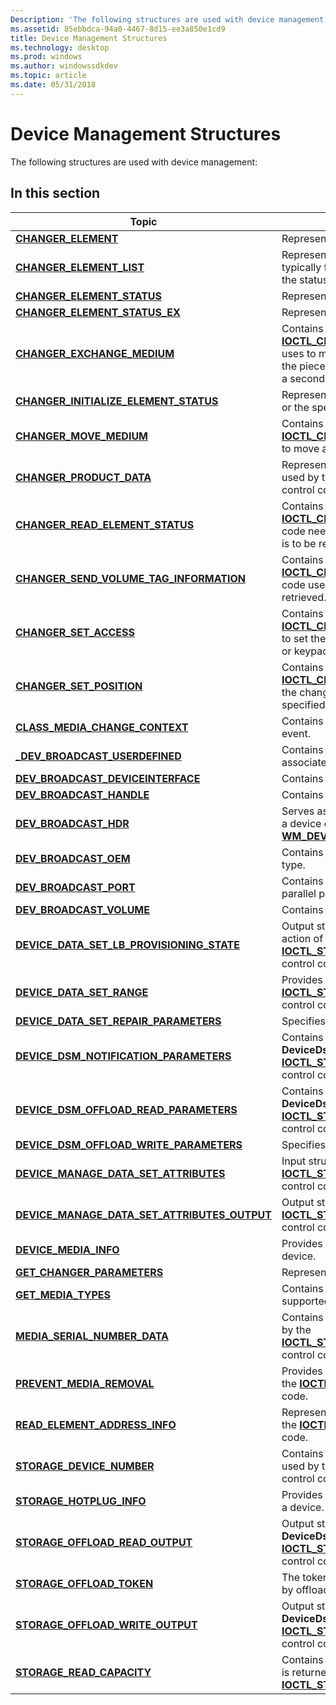 ```yaml
---
Description: 'The following structures are used with device management:'
ms.assetid: 85ebbdca-94a0-4467-8d15-ee3a850e1cd9
title: Device Management Structures
ms.technology: desktop
ms.prod: windows
ms.author: windowssdkdev
ms.topic: article
ms.date: 05/31/2018
---
```


# Device Management Structures

The following structures are used with device management:

## In this section



| Topic                                                                                                        | Description                                                                                                                                                                                                                                                    |
|--------------------------------------------------------------------------------------------------------------|----------------------------------------------------------------------------------------------------------------------------------------------------------------------------------------------------------------------------------------------------------------|
| [**CHANGER\_ELEMENT**](/windows/desktop/api/WinIoCtl/ns-winioctl-_changer_element)<br/>                                                   | Represents a changer element.<br/>                                                                                                                                                                                                                       |
| [**CHANGER\_ELEMENT\_LIST**](/windows/desktop/api/WinIoCtl/ns-winioctl-_changer_element_list)<br/>                                        | Represents a range of elements of a single type, typically for an operation such as getting or initializing the status of multiple elements.<br/>                                                                                                        |
| [**CHANGER\_ELEMENT\_STATUS**](/windows/desktop/api/WinIoCtl/ns-winioctl-_changer_element_status)<br/>                                    | Represents the status of the specified element.<br/>                                                                                                                                                                                                     |
| [**CHANGER\_ELEMENT\_STATUS\_EX**](/windows/desktop/api/WinIoCtl/ns-winioctl-_changer_element_status_ex)<br/>                             | Represents the status of the specified element.<br/>                                                                                                                                                                                                     |
| [**CHANGER\_EXCHANGE\_MEDIUM**](/windows/desktop/api/WinIoCtl/ns-winioctl-_changer_exchange_medium)<br/>                                  | Contains information the [**IOCTL\_CHANGER\_EXCHANGE\_MEDIUM**](/windows/desktop/api/WinIoCtl/ni-winioctl-ioctl_changer_exchange_medium) control code uses to move a piece of media to a destination, and the piece of media originally in the first destination to a second destination.<br/> |
| [**CHANGER\_INITIALIZE\_ELEMENT\_STATUS**](/windows/desktop/api/WinIoCtl/ns-winioctl-_changer_initialize_element_status)<br/>             | Represents the status of all media changer elements or the specified elements of a particular type.<br/>                                                                                                                                                 |
| [**CHANGER\_MOVE\_MEDIUM**](/windows/desktop/api/WinIoCtl/ns-winioctl-_changer_move_medium)<br/>                                          | Contains information that the [**IOCTL\_CHANGER\_MOVE\_MEDIUM**](/windows/desktop/api/WinIoCtl/ni-winioctl-ioctl_changer_move_medium) control code uses to move a piece of media to a destination.<br/>                                                                                        |
| [**CHANGER\_PRODUCT\_DATA**](/windows/desktop/api/WinIoCtl/ns-winioctl-_changer_product_data)<br/>                                        | Represents product data for a changer device. It is used by the [**IOCTL\_CHANGER\_GET\_PRODUCT\_DATA**](/windows/desktop/api/WinIoCtl/ni-winioctl-ioctl_changer_get_product_data) control code.<br/>                                                                                          |
| [**CHANGER\_READ\_ELEMENT\_STATUS**](/windows/desktop/api/WinIoCtl/ns-winioctl-_changer_read_element_status)<br/>                         | Contains information that the [**IOCTL\_CHANGER\_GET\_ELEMENT\_STATUS**](/windows/desktop/api/WinIoCtl/ni-winioctl-ioctl_changer_get_element_status) control code needs to determine the elements whose status is to be retrieved.<br/>                                                        |
| [**CHANGER\_SEND\_VOLUME\_TAG\_INFORMATION**](/windows/desktop/api/WinIoCtl/ns-winioctl-_changer_send_volume_tag_information)<br/>        | Contains information that the [**IOCTL\_CHANGER\_QUERY\_VOLUME\_TAGS**](/windows/desktop/api/WinIoCtl/ni-winioctl-ioctl_changer_query_volume_tags) control code uses to determine the volume information to be retrieved.<br/>                                                                 |
| [**CHANGER\_SET\_ACCESS**](/windows/desktop/api/WinIoCtl/ns-winioctl-_changer_set_access)<br/>                                            | Contains information that the [**IOCTL\_CHANGER\_SET\_ACCESS**](/windows/desktop/api/WinIoCtl/ni-winioctl-ioctl_changer_set_access) control code needs to set the state of the device's insert/eject port, door, or keypad.<br/>                                                               |
| [**CHANGER\_SET\_POSITION**](/windows/desktop/api/WinIoCtl/ns-winioctl-_changer_set_position)<br/>                                        | Contains information needed by the [**IOCTL\_CHANGER\_SET\_POSITION**](/windows/desktop/api/WinIoCtl/ni-winioctl-ioctl_changer_set_position) control code to set the changer's robotic transport mechanism to the specified element address.<br/>                                              |
| [**CLASS\_MEDIA\_CHANGE\_CONTEXT**](/windows/desktop/api/WinIoCtl/ns-winioctl-_class_media_change_context)<br/>                           | Contains information associated with a media change event.<br/>                                                                                                                                                                                          |
| [**\_DEV\_BROADCAST\_USERDEFINED**](/windows/desktop/api/Dbt/ns-dbt-_dev_broadcast_userdefined)<br/>                           | Contains the user-defined event and optional data associated with the [DBT\_USERDEFINED](dbt-userdefined.md) device event.<br/>                                                                                                                         |
| [**DEV\_BROADCAST\_DEVICEINTERFACE**](/windows/desktop/api/Dbt/ns-dbt-_dev_broadcast_deviceinterface_a)<br/>                      | Contains information about a class of devices.<br/>                                                                                                                                                                                                      |
| [**DEV\_BROADCAST\_HANDLE**](/windows/desktop/api/Dbt/ns-dbt-_dev_broadcast_handle)<br/>                                        | Contains information about a file system handle.<br/>                                                                                                                                                                                                    |
| [**DEV\_BROADCAST\_HDR**](/windows/desktop/api/Dbt/ns-dbt-_dev_broadcast_hdr)<br/>                                              | Serves as a standard header for information related to a device event reported through the [**WM\_DEVICECHANGE**](wm-devicechange.md) message.<br/>                                                                                                     |
| [**DEV\_BROADCAST\_OEM**](/windows/desktop/api/Dbt/ns-dbt-_dev_broadcast_oem)<br/>                                              | Contains information about a OEM-defined device type.<br/>                                                                                                                                                                                               |
| [**DEV\_BROADCAST\_PORT**](/windows/desktop/api/Dbt/ns-dbt-_dev_broadcast_port_a)<br/>                                            | Contains information about a modem, serial, or parallel port.<br/>                                                                                                                                                                                       |
| [**DEV\_BROADCAST\_VOLUME**](/windows/desktop/api/Dbt/ns-dbt-_dev_broadcast_volume)<br/>                                        | Contains information about a logical volume.<br/>                                                                                                                                                                                                        |
| [**DEVICE\_DATA\_SET\_LB\_PROVISIONING\_STATE**](/windows/desktop/api/WinIoCtl/ns-winioctl-_device_data_set_lb_provisioning_state)<br/>       | Output structure for the **DeviceDsmAction\_Allocation** action of the [**IOCTL\_STORAGE\_MANAGE\_DATA\_SET\_ATTRIBUTES**](/windows/desktop/api/WinIoCtl/ni-winioctl-ioctl_storage_manage_data_set_attributes) control code.<br/>                                                              |
| [**DEVICE\_DATA\_SET\_RANGE**](/windows/desktop/api/WinIoCtl/ns-winioctl-_device_data_set_range)<br/>                                         | Provides data set range information for use with the [**IOCTL\_STORAGE\_MANAGE\_DATA\_SET\_ATTRIBUTES**](/windows/desktop/api/WinIoCtl/ni-winioctl-ioctl_storage_manage_data_set_attributes) control code.<br/>                                                                                |
| [**DEVICE\_DATA\_SET\_REPAIR\_PARAMETERS**](/windows/desktop/api/WinIoCtl/ns-winioctl-_device_data_set_repair_parameters)<br/>                | Specifies parameters for the repair operation.<br/>                                                                                                                                                                                                      |
| [**DEVICE\_DSM\_NOTIFICATION\_PARAMETERS**](/windows/desktop/api/WinIoCtl/ns-winioctl-_device_dsm_notification_parameters)<br/>               | Contains parameters for the **DeviceDsmAction\_Notification** action for the [**IOCTL\_STORAGE\_MANAGE\_DATA\_SET\_ATTRIBUTES**](/windows/desktop/api/WinIoCtl/ni-winioctl-ioctl_storage_manage_data_set_attributes) control code.<br/>                                                        |
| [**DEVICE\_DSM\_OFFLOAD\_READ\_PARAMETERS**](/windows/desktop/api/WinIoCtl/ns-winioctl-_device_dsm_offload_read_parameters)<br/>              | Contains parameters for the **DeviceDsmAction\_OffloadRead** action for the [**IOCTL\_STORAGE\_MANAGE\_DATA\_SET\_ATTRIBUTES**](/windows/desktop/api/WinIoCtl/ni-winioctl-ioctl_storage_manage_data_set_attributes) control code.<br/>                                                         |
| [**DEVICE\_DSM\_OFFLOAD\_WRITE\_PARAMETERS**](/windows/desktop/api/WinIoCtl/ns-winioctl-_device_dsm_offload_write_parameters)<br/>            | Specifies parameters for the offload write operation.<br/>                                                                                                                                                                                               |
| [**DEVICE\_MANAGE\_DATA\_SET\_ATTRIBUTES**](/windows/desktop/api/WinIoCtl/ns-winioctl-_device_manage_data_set_attributes)<br/>                | Input structure for the [**IOCTL\_STORAGE\_MANAGE\_DATA\_SET\_ATTRIBUTES**](/windows/desktop/api/WinIoCtl/ni-winioctl-ioctl_storage_manage_data_set_attributes) control code.<br/>                                                                                                             |
| [**DEVICE\_MANAGE\_DATA\_SET\_ATTRIBUTES\_OUTPUT**](/windows/desktop/api/WinIoCtl/ns-winioctl-_device_manage_data_set_attributes_output)<br/> | Output structure for the [**IOCTL\_STORAGE\_MANAGE\_DATA\_SET\_ATTRIBUTES**](/windows/desktop/api/WinIoCtl/ni-winioctl-ioctl_storage_manage_data_set_attributes) control code.<br/>                                                                                                            |
| [**DEVICE\_MEDIA\_INFO**](/windows/desktop/api/WinIoCtl/ns-winioctl-_device_media_info)<br/>                                              | Provides information about the media supported by a device.<br/>                                                                                                                                                                                         |
| [**GET\_CHANGER\_PARAMETERS**](/windows/desktop/api/WinIoCtl/ns-winioctl-_get_changer_parameters)<br/>                                    | Represents the parameters of a changer.<br/>                                                                                                                                                                                                             |
| [**GET\_MEDIA\_TYPES**](/windows/desktop/api/WinIoCtl/ns-winioctl-_get_media_types)<br/>                                                  | Contains information about the media types supported by a device.<br/>                                                                                                                                                                                   |
| [**MEDIA\_SERIAL\_NUMBER\_DATA**](media-serial-number-data-str.md)<br/>                               | Contains the serial number of a USB device. It is used by the [**IOCTL\_STORAGE\_GET\_MEDIA\_SERIAL\_NUMBER**](/windows/desktop/api/WinIoCtl/ni-winioctl-ioctl_storage_get_media_serial_number) control code.<br/>                                                                             |
| [**PREVENT\_MEDIA\_REMOVAL**](/windows/desktop/api/WinIoCtl/ns-winioctl-_prevent_media_removal)<br/>                                      | Provides removable media locking data. It is used by the [**IOCTL\_STORAGE\_MEDIA\_REMOVAL**](/windows/desktop/api/WinIoCtl/ni-winioctl-ioctl_storage_media_removal) control code.<br/>                                                                                                        |
| [**READ\_ELEMENT\_ADDRESS\_INFO**](/windows/desktop/api/WinIoCtl/ns-winioctl-_read_element_address_info)<br/>                             | Represents the volume tag information. It is used by the [**IOCTL\_CHANGER\_QUERY\_VOLUME\_TAGS**](/windows/desktop/api/WinIoCtl/ni-winioctl-ioctl_changer_query_volume_tags) control code.<br/>                                                                                               |
| [**STORAGE\_DEVICE\_NUMBER**](/windows/desktop/api/WinIoCtl/ns-winioctl-_storage_device_number)<br/>                                          | Contains information about a device. This structure is used by the [IOCTL\_STORAGE\_GET\_DEVICE\_NUMBER](/windows/desktop/api/WinIoCtl/ni-winioctl-ioctl_storage_get_device_number) control code.<br/>                                                                                         |
| [**STORAGE\_HOTPLUG\_INFO**](/windows/desktop/api/WinIoCtl/ns-winioctl-_storage_hotplug_info)<br/>                                        | Provides information about the hotplug information of a device.<br/>                                                                                                                                                                                     |
| [**STORAGE\_OFFLOAD\_READ\_OUTPUT**](/windows/desktop/api/WinIoCtl/ns-winioctl-_storage_offload_read_output)<br/>                             | Output structure for the **DeviceDsmAction\_OffloadRead** action of the [**IOCTL\_STORAGE\_MANAGE\_DATA\_SET\_ATTRIBUTES**](/windows/desktop/api/WinIoCtl/ni-winioctl-ioctl_storage_manage_data_set_attributes) control code.<br/>                                                             |
| [**STORAGE\_OFFLOAD\_TOKEN**](/windows/desktop/api/WinIoCtl/ns-winioctl-_storage_offload_token)<br/>                                          | The token used to represent a portion of a file used in by offload read and write operations.<br/>                                                                                                                                                       |
| [**STORAGE\_OFFLOAD\_WRITE\_OUTPUT**](/windows/desktop/api/WinIoCtl/ns-winioctl-_storage_offload_write_output)<br/>                           | Output structure for the **DeviceDsmAction\_OffloadWrite** action of the [**IOCTL\_STORAGE\_MANAGE\_DATA\_SET\_ATTRIBUTES**](/windows/desktop/api/WinIoCtl/ni-winioctl-ioctl_storage_manage_data_set_attributes) control code.<br/>                                                            |
| [**STORAGE\_READ\_CAPACITY**](storage-read-capacity.md)<br/>                                          | Contains information about the size of a device. This is returned from the [**IOCTL\_STORAGE\_READ\_CAPACITY**](/windows/desktop/api/WinIoCtl/ni-winioctl-ioctl_storage_read_capacity) control code.<br/>                                                                                      |



 

 

 




